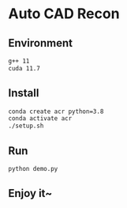 # Auto CAD Recon

## Environment

```bash
g++ 11
cuda 11.7
```

## Install

```bash
conda create acr python=3.8
conda activate acr
./setup.sh
```

## Run

```bash
python demo.py
```

## Enjoy it~
